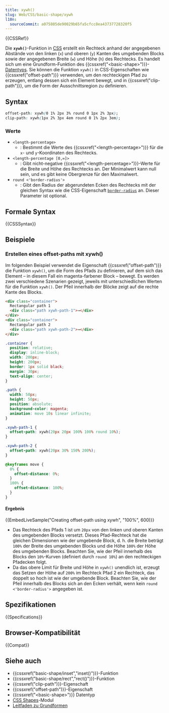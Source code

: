 ```yaml
---
title: xywh()
slug: Web/CSS/basic-shape/xywh
l10n:
  sourceCommit: a075805de90029b65fa5cfcc8ea43737728320f5
---
```


{{CSSRef}}

Die **`xywh()`**-Funktion in [CSS](/de/docs/Web/CSS) erstellt ein Rechteck anhand der angegebenen Abstände von den linken (`x`) und oberen (`y`) Kanten des umgebenden Blocks sowie der angegebenen Breite (`w`) und Höhe (`h`) des Rechtecks. Es handelt sich um eine Grundform-Funktion des {{cssxref("&lt;basic-shape&gt;")}}-[Datentyps](/de/docs/Web/CSS/CSS_Values_and_Units/CSS_data_types). Sie können die Funktion `xywh()` in CSS-Eigenschaften wie {{cssxref("offset-path")}} verwenden, um den rechteckigen Pfad zu erzeugen, entlang dessen sich ein Element bewegt, und in {{cssxref("clip-path")}}, um die Form der Ausschnittsregion zu definieren.

## Syntax

```css
offset-path: xywh(0 1% 2px 3% round 0 1px 2% 3px);
clip-path: xywh(1px 2% 3px 4em round 0 1% 2px 3em);
```

### Werte

- `<length-percentage>`
  - : Bestimmt die Werte des {{cssxref("&lt;length-percentage&gt;")}} für die `x`- und `y`-Koordinaten des Rechtecks.
- `<length-percentage [0,∞]>`
  - : Gibt nicht-negative {{cssxref("&lt;length-percentage&gt;")}}-Werte für die Breite und Höhe des Rechtecks an. Der Minimalwert kann null sein, und es gibt keine Obergrenze für den Maximalwert.
- `round <'border-radius'>`
  - : Gibt den Radius der abgerundeten Ecken des Rechtecks mit der gleichen Syntax wie die CSS-Eigenschaft [`border-radius`](/de/docs/Web/CSS/border-radius) an. Dieser Parameter ist optional.

## Formale Syntax

{{CSSSyntax}}

## Beispiele

### Erstellen eines offset-paths mit xywh()

Im folgenden Beispiel verwendet die Eigenschaft {{cssxref("offset-path")}} die Funktion `xywh()`, um die Form des Pfads zu definieren, auf dem sich das Element – in diesem Fall ein magenta-farbener Block – bewegt. Es werden zwei verschiedene Szenarien gezeigt, jeweils mit unterschiedlichen Werten für die Funktion `xywh()`. Der Pfeil innerhalb der Blöcke zeigt auf die rechte Kante des Blocks.

```html
<div class="container">
  Rectangular path 1
  <div class="path xywh-path-1">→</div>
</div>
<div class="container">
  Rectangular path 2
  <div class="path xywh-path-2">→</div>
</div>
```

```css
.container {
  position: relative;
  display: inline-block;
  width: 200px;
  height: 200px;
  border: 1px solid black;
  margin: 30px;
  text-align: center;
}

.path {
  width: 50px;
  height: 50px;
  position: absolute;
  background-color: magenta;
  animation: move 10s linear infinite;
}

.xywh-path-1 {
  offset-path: xywh(20px 20px 100% 100% round 10%);
}

.xywh-path-2 {
  offset-path: xywh(20px 30% 150% 200%);
}

@keyframes move {
  0% {
    offset-distance: 0%;
  }
  100% {
    offset-distance: 100%;
  }
}
```

#### Ergebnis

{{EmbedLiveSample("Creating offset-path using xywh", "100%", 600)}}

- Das Rechteck des Pfads 1 ist um `20px` von den linken und oberen Kanten des umgebenden Blocks versetzt. Dieses Pfad-Rechteck hat die gleichen Dimensionen wie der umgebende Block, d. h. die Breite beträgt `100%` der Breite des umgebenden Blocks und die Höhe `100%` der Höhe des umgebenden Blocks. Beachten Sie, wie der Pfeil innerhalb des Blocks den `10%`-Kurven (definiert durch `round 10%`) an den rechteckigen Pfadecken folgt.
- Da das obere Limit für Breite und Höhe in `xywh()` unendlich ist, erzeugt das Setzen der Höhe auf `200%` im Rechteck Pfad 2 ein Rechteck, das doppelt so hoch ist wie der umgebende Block. Beachten Sie, wie der Pfeil innerhalb des Blocks sich an den Ecken verhält, wenn kein `round <'border-radius'>` angegeben ist.

## Spezifikationen

{{Specifications}}

## Browser-Kompatibilität

{{Compat}}

## Siehe auch

- {{cssxref("basic-shape/inset","inset()")}}-Funktion
- {{cssxref("basic-shape/rect","rect()")}}-Funktion
- {{cssxref("clip-path")}}-Eigenschaft
- {{cssxref("offset-path")}}-Eigenschaft
- {{cssxref("&lt;basic-shape&gt;")}} Datentyp
- [CSS Shapes](/de/docs/Web/CSS/CSS_shapes)-Modul
- [Leitfaden zu Grundformen](/de/docs/Web/CSS/CSS_shapes/Basic_shapes)
